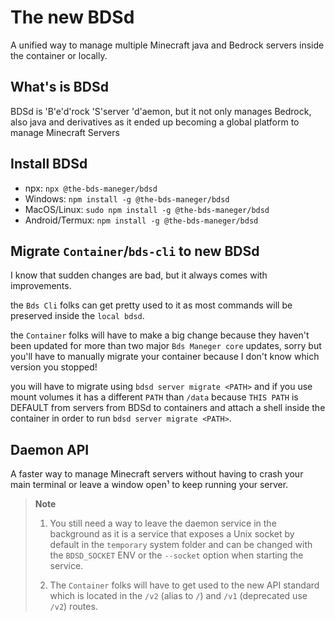 # The new BDSd

A unified way to manage multiple Minecraft java and Bedrock servers inside the container or locally.

## What's is BDSd

BDSd is 'B'e'd'rock 'S'server 'd'aemon, but it not only manages Bedrock, also java and derivatives as it ended up becoming a global platform to manage Minecraft Servers

## Install BDSd

- npx: `npx @the-bds-maneger/bdsd`
- Windows: `npm install -g @the-bds-maneger/bdsd`
- MacOS/Linux: `sudo npm install -g @the-bds-maneger/bdsd`
- Android/Termux: `npm install -g @the-bds-maneger/bdsd`

## Migrate `Container`/`bds-cli` to new BDSd

I know that sudden changes are bad, but it always comes with improvements.

the `Bds Cli` folks can get pretty used to it as most commands will be preserved inside the `local bdsd`.

the `Container` folks will have to make a big change because they haven't been updated for more than two major `Bds Maneger core` updates, sorry but you'll have to manually migrate your container because I don't know which version you stopped!

you will have to migrate using `bdsd server migrate <PATH>` and if you use mount volumes it has a different `PATH` than `/data` because `THIS PATH` is DEFAULT from servers from BDSd to containers and attach a shell inside the container in order to run `bdsd server migrate <PATH>`.

## Daemon API

A faster way to manage Minecraft servers without having to crash your main terminal or leave a window open¹ to keep running your server.

> **Note**
>
> 1. You still need a way to leave the daemon service in the background as it is a service that exposes a Unix socket by default in the `temporary` system folder and can be changed with the `BDSD_SOCKET` ENV or the `--socket` option when starting the service.
>
> 2. The `Container` folks will have to get used to the new API standard which is located in the `/v2` (alias to `/`) and `/v1` (deprecated use `/v2`) routes.
